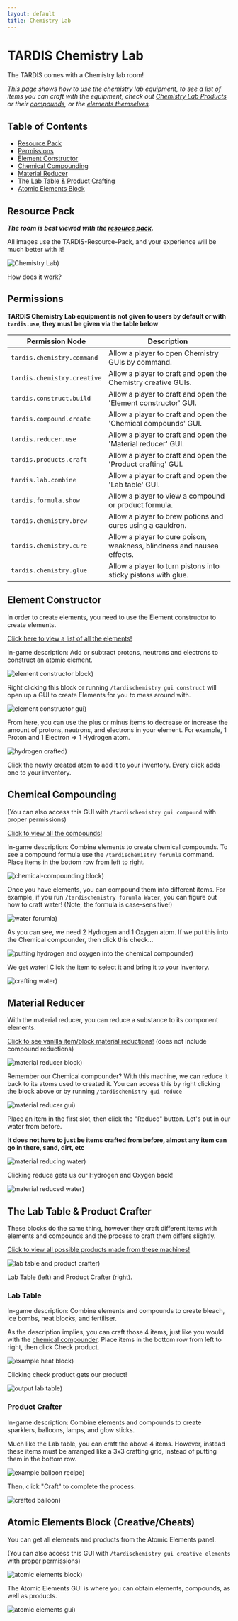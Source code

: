 ```yaml
---
layout: default
title: Chemistry Lab
---
```


# TARDIS Chemistry Lab

The TARDIS comes with a Chemistry lab room!

*This page shows how to use the chemistry lab equipment, to see a list of items you can craft with the equipment, check
out [Chemistry Lab Products](chemistry-lab-products.md) or their [compounds](chemistry-lab-compounds.md), or
the [elements themselves](elements.md).*

## Table of Contents

* [Resource Pack](#resource-pack)
* [Permissions](#permissions)
* [Element Constructor](#element-constructor)
* [Chemical Compounding](#chemical-compounding)
* [Material Reducer](#material-reducer)
* [The Lab Table & Product Crafting](#the-lab-table--product-crafter)
* [Atomic Elements Block](#atomic-elements-block-creativecheats)

## Resource Pack

***The room is best viewed with the [resource pack](https://github.com/eccentricdevotion/TARDIS-Resource-Pack).***

All images use the TARDIS-Resource-Pack, and your experience will be much better with it!

![Chemistry Lab](/images/rooms/chemistry-lab.png))

How does it work?

## Permissions

**TARDIS Chemistry Lab equipment is not given to users by default or with `tardis.use`, they must be given via the table
below**

| Permission Node             | Description                                                            |
|-----------------------------|------------------------------------------------------------------------|
| `tardis.chemistry.command`  | Allow a player to open Chemistry GUIs by command.                      |
| `tardis.chemistry.creative` | Allow a player to craft and open the Chemistry creative GUIs.          |
| `tardis.construct.build`    | Allow a player to craft and open the 'Element constructor' GUI.        |
| `tardis.compound.create`    | Allow a player to craft and open the 'Chemical compounds' GUI.         |
| `tardis.reducer.use`        | Allow a player to craft and open the 'Material reducer' GUI.           |
| `tardis.products.craft`     | Allow a player to craft and open the 'Product crafting' GUI.           |
| `tardis.lab.combine`        | Allow a player to craft and open the 'Lab table' GUI.                  |
| `tardis.formula.show`       | Allow a player to view a compound or product formula.                  |
| `tardis.chemistry.brew`     | Allow a player to brew potions and cures using a cauldron.             |
| `tardis.chemistry.cure`     | Allow a player to cure poison, weakness, blindness and nausea effects. |
| `tardis.chemistry.glue`     | Allow a player to turn pistons into sticky pistons with glue.          |

## Element Constructor

In order to create elements, you need to use the Element constructor to create elements.

[Click here to view a list of all the elements!](elements.md)

In-game description: Add or subtract protons, neutrons and electrons to construct an atomic element.

![element constructor block](/images/chemistry/element-constructor-block.png))

Right clicking this block or running `/tardischemistry gui construct` will open up a GUI to create Elements for you to
mess around with.

![element constructor gui](/images/chemistry/element-constructor-gui.png))

From here, you can use the plus or minus items to decrease or increase the amount of protons, neutrons, and electrons in
your element. For example, 1 Proton and 1 Electron => 1 Hydrogen atom.

![hydrogen crafted](/images/chemistry/element-constructor-hydrogen.png))

Click the newly created atom to add it to your inventory. Every click adds one to your inventory.

## Chemical Compounding

(You can also access this GUI with `/tardischemistry gui compound` with proper permissions)

[Click to view all the compounds!](chemistry-lab-compounds.md)

In-game description: Combine elements to create chemical compounds. To see a compound formula use
the `/tardischemistry forumla` command. Place items in the bottom row from left to right.

![chemical-compounding block](/images/chemistry/chemical-compounder-block.png))

Once you have elements, you can compound them into different items. For example, if you
run `/tardischemistry forumla Water`, you can figure out how to craft water! (Note, the formula is case-sensitive!)

![water forumla](/images/chemistry/formula-water.png))

As you can see, we need 2 Hydrogen and 1 Oxygen atom. If we put this into the Chemical compounder, then click this
check...

![putting hydrogen and oxygen into the chemical compounder](/images/chemistry/chemical-compounder-water-example.png))

We get water! Click the item to select it and bring it to your inventory.

![crafting water](/images/chemistry/chemical-compounder-water.png))

## Material Reducer

With the material reducer, you can reduce a substance to its component elements.

[Click to see vanilla item/block material reductions!](material-reductions.md) (does not include compound reductions)

![material reducer block](/images/chemistry/material-reducer-block.png))

Remember our Chemical compounder? With this machine, we can reduce it back to its atoms used to created it. You can
access this by right clicking the block above or by running `/tardischemistry gui reduce`

![material reducer gui](/images/chemistry/material-reducer-gui.png))

Place an item in the first slot, then click the "Reduce" button. Let's put in our water from before.

**It does not have to just be items crafted from before, almost any item can go in there, sand, dirt, etc**

![material reducing water](/images/chemistry/material-reducing-water.png))

Clicking reduce gets us our Hydrogen and Oxygen back!

![material reduced water](/images/chemistry/material-reduced-water.png))

## The Lab Table & Product Crafter

These blocks do the same thing, however they craft different items with elements and compounds and the process to craft
them differs slightly.

[Click to view all possible products made from these machines!](chemistry-lab-products.md)

![lab table and product crafter](/images/chemistry/lab-table-product-crafter-blocks.png))

Lab Table (left) and Product Crafter (right).

### Lab Table

In-game description: Combine elements and compounds to create bleach, ice bombs, heat blocks, and fertiliser.

As the description implies, you can craft those 4 items, just like you would with
the [chemical compounder](#chemical-compounding). Place items in the bottom row from left to right, then click Check
product.

![example heat block](/images/chemistry/lab-table-gui-heat-block.png))

Clicking check product gets our product!

![output lab table](/images/chemistry/lab-table-output-heat-block.png))

### Product Crafter

In-game description: Combine elements and compounds to create sparklers, balloons, lamps, and glow sticks.

Much like the Lab table, you can craft the above 4 items. However, instead these items must be arranged like a 3x3
crafting grid, instead of putting them in the bottom row.

![example balloon recipe](/images/chemistry/product-crafting-balloon-example.png))

Then, click "Craft" to complete the process.

![crafted balloon](/images/chemistry/product-crafting-balloon-crafted.png))

## Atomic Elements Block (Creative/Cheats)

You can get all elements and products from the Atomic Elements panel.

(You can also access this GUI with `/tardischemistry gui creative elements` with proper permissions)

![atomic elements block](/images/chemistry/atomic-elements-block.png))

The Atomic Elements GUI is where you can obtain elements, compounds, as well as products.

![atomic elements gui](/images/chemistry/atomic-elememts-gui.png))
